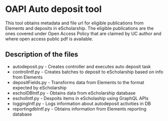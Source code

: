 OAPI Auto deposit tool
======================
This tool obtains metadata and file url for eligible publications from Elements and deposits in eScholarship. The eligible publications are the ones covered under Open Access Policy that are claimed by UC author and where open access public pdf is available. 

Description of the files
------------------------
* autodeposit.py - Creates controller and executes auto deposit task
* controlIntf.py - Creates batches to deposit to eScholarship based on info from Elements
* depositFields.py - Transforms data from Elements to the format expected by eScholarship
* escholDBIntf.py - Obtains data from eScholarship database
* escholIntf.py - Despoits items in eScholaship using GraphQL APIs
* loggingIntf.py - Logs information about autodeposit activities in DB
* reportingdbIntf.py - Obtains information from Elements reporting database
